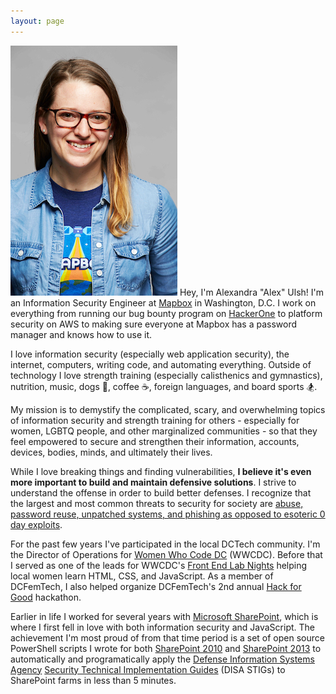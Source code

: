 ```yaml
---
layout: page
---
```


<img src="images/oreilly.jpg" class="profile-picture" /> Hey, I'm Alexandra "Alex" Ulsh! I'm an Information Security Engineer at [Mapbox](https://www.mapbox.com/) in Washington, D.C. I work on everything from running our bug bounty program on [HackerOne](https://hackerone.com/mapbox) to platform security on AWS to making sure everyone at Mapbox has a password manager and knows how to use it.

I love information security (especially web application security), the internet, computers, writing code, and automating everything. Outside of technology I love strength training (especially calisthenics and gymnastics), nutrition, music, dogs 🐶, coffee ☕, foreign languages, and board sports 🏂.

My mission is to demystify the complicated, scary, and overwhelming topics of information security and strength training for others - especially for women, LGBTQ people, and other marginalized communities - so that they feel empowered to secure and strengthen their information, accounts, devices, bodies, minds, and ultimately their lives.

While I love breaking things and finding vulnerabilities, **I believe it's even more important to build and maintain defensive solutions**. I strive to understand the offense in order to build better defenses. I recognize that the largest and most common threats to security for society are [abuse, password reuse, unpatched systems, and phishing as opposed to esoteric 0 day exploits](https://www.facebook.com/notes/facebook-security/preparing-for-the-future-of-security-requires-focusing-on-defense-and-diversity/10154629522900766/?fref=mentions).

For the past few years I've participated in the local DCTech community. I'm the Director of Operations for [Women Who Code DC](https://twitter.com/womenwhocodedc) (WWCDC). Before that I served as one of the leads for WWCDC's [Front End Lab Nights](https://www.meetup.com/Women-Who-Code-DC/) helping local women learn HTML, CSS, and JavaScript. As a member of DCFemTech, I also helped organize DCFemTech's 2nd annual [Hack for Good](https://dcfemtech.github.io/hackforgood.html) hackathon.

Earlier in life I worked for several years with [Microsoft SharePoint](https://en.wikipedia.org/wiki/SharePoint), which is where I first fell in love with both information security and JavaScript. The achievement I'm most proud of from that time period is a set of open source PowerShell scripts I wrote for both [SharePoint 2010](https://github.com/alulsh/SharePoint-2010-STIGs) and [SharePoint 2013](https://github.com/alulsh/SharePoint-2013-STIGs) to automatically and programatically apply the [Defense Information Systems Agency](http://www.disa.mil/) [Security Technical Implementation Guides](https://iase.disa.mil/stigs/Pages/index.aspx) (DISA STIGs) to SharePoint farms in less than 5 minutes.

